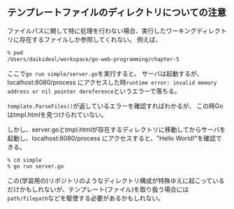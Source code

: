 ## テンプレートファイルのディレクトリについての注意

ファイルパスに関して特に処理を行わない場合、実行したワーキングディレクトリに存在するファイルしか参照してくれない。
例えば、

```bash
% pwd
/Users/daikideal/workspace/go-web-programming/chapter-5
```

ここで`go run simple/server.go`を実行すると、
サーバは起動するが、localhost:8080/process にアクセスした時`runtime error: invalid memory address or nil pointer dereference`というエラーで落ちる。

`template.ParseFiles()`が返しているエラーを確認すればわかるが、
この時Goはtmpl.htmlを見つけられていない。

しかし、server.goとtmpl.htmlが存在するディレクトリに移動してからサーバを起動し、localhost:8080/process にアクセスすると、"Hello World!"を確認できる。

```bash
% cd simple
% go run server.go
```

この(学習用の)リポジトリのようなディレクトリ構成が特殊ゆえに起こっているだけかもしれないが、テンプレート(ファイル)を取り扱う場合には`path/filepath`などを駆使する必要があるかもしれない。
